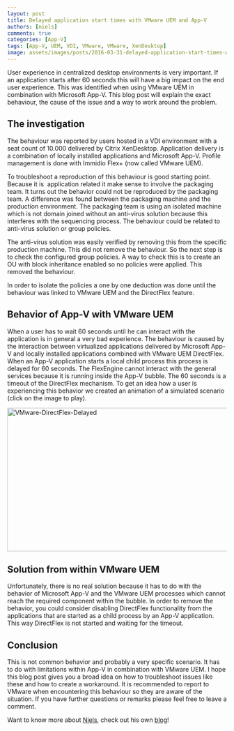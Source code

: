 ```yaml
---
layout: post
title: Delayed application start times with VMware UEM and App-V
authors: [niels]
comments: true
categories: [App-V]
tags: [App-V, UEM, VDI, VMware, VMware, XenDesktop]
image: assets/images/posts/2016-03-31-delayed-application-start-times-with-vmware-uem-and-app-v/delayed-application-start-times-with-vmware-uem-and-app-v-feature-image.png
---
```

User experience in centralized desktop environments is very important. If an application starts after 60 seconds this will have a big impact on the end user experience. This was identified when using VMware UEM in combination with Microsoft App-V. This blog post will explain the exact behaviour, the cause of the issue and a way to work around the problem.
<h2>The investigation</h2>
The behaviour was reported by users hosted in a VDI environment with a seat count of 10.000 delivered by Citrix XenDesktop. Application delivery is a combination of locally installed applications and Microsoft App-V. Profile management is done with Immidio Flex+ (now called VMware UEM).

To troubleshoot a reproduction of this behaviour is good starting point. Because it is  application related it make sense to involve the packaging team. It turns out the behavior could not be reproduced by the packaging team. A difference was found between the packaging machine and the production environment. The packaging team is using an isolated machine which is not domain joined without an anti-virus solution because this interferes with the sequencing process. The behaviour could be related to anti-virus solution or group policies.

The anti-virus solution was easily verified by removing this from the specific production machine. This did not remove the behaviour. So the next step is to check the configured group policies. A way to check this is to create an OU with block inheritance enabled so no policies were applied. This removed the behaviour.

In order to isolate the policies a one by one deduction was done until the behaviour was linked to VMware UEM and the DirectFlex feature.
<h2>Behavior of App-V with VMware UEM</h2>
When a user has to wait 60 seconds until he can interact with the application is in general a very bad experience. The behaviour is caused by the interaction between virtualized applications delivered by Microsoft App-V and locally installed applications combined with VMware UEM DirectFlex. When an App-V application starts a local child process this process is delayed for 60 seconds. The FlexEngine cannot interact with the general services because it is running inside the App-V bubble. The 60 seconds is a timeout of the DirectFlex mechanism. To get an idea how a user is experiencing this behavior we created an animation of a simulated scenario (click on the image to play).

<a href="{{site.baseurl}}/assets/images/posts/2016-03-31-delayed-application-start-times-with-vmware-uem-and-app-v/VMware-DirectFlex-Delayed.gif" rel="attachment wp-att-3494"><img class="alignnone size-large wp-image-3494" src="{{site.baseurl}}/assets/images/posts/2016-03-31-delayed-application-start-times-with-vmware-uem-and-app-v/VMware-DirectFlex-Delayed.gif" alt="VMware-DirectFlex-Delayed" width="584" height="329" /></a>

<h2>Solution from within VMware UEM</h2>
Unfortunately, there is no real solution because it has to do with the behavior of Microsoft App-V and the VMware UEM processes which cannot reach the required component within the bubble. In order to remove the behavior, you could consider disabling DirectFlex functionality from the applications that are started as a child process by an App-V application. This way DirectFlex is not started and waiting for the timeout.

<h2>Conclusion</h2>
This is not common behavior and probably a very specific scenario. It has to do with limitations within App-V in combination with VMware UEM. I hope this blog post gives you a broad idea on how to troubleshoot issues like these and how to create a workaround. It is recommended to report to VMware when encountering this behaviour so they are aware of the situation. If you have further questions or remarks please feel free to leave a comment.

Want to know more about <a href="http://twitter.com/nielsgeursen">Niels</a>, check out his own <a href="http://www.geursen.net">blog</a>!
